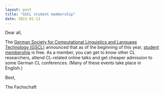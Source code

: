 ```yaml
---
layout: post
title: "GSCL student membership"
date: 2021-01-13
---
```


Dear all,

The [German Society for Computational Linguistics and Language Technology (GSCL)](https://gscl.org/en) announced that as of the beginning of this year, [student membership](https://gscl.org/en/membership) is free. As a member, you can get to know other CL researchers, attend CL-related online talks and get cheaper admission to some German CL conferences. (Many of these events take place in English.)

Best,

The Fachschaft
